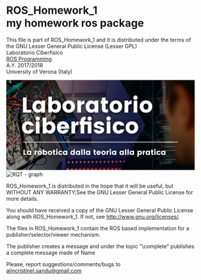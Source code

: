 # ROS_Homework_1 <br>my homework ros package

This file is part of ROS_Homework_1 and it is distributed under the terms of the
GNU Lesser General Public License (Lesser GPL)<br>
Laboratorio Ciberfisico<br>
[ROS Programming](https://github.com/CristianSandu/ROS_Homework_1.git)<br>
A.Y. 2017/2018<br>
University of Verona (Italy)

![laboratorio ciberfisico](images/cyberphysical-lab.jpg)
![RQT - graph](images/rqt_graph.jpg)


ROS_Homework_1 is distributed in the hope that it will be useful,
but WITHOUT ANY WARRANTY;See the
GNU Lesser General Public License for more details.

You should have received a copy of the GNU Lesser General Public License
along with ROS_Homework_1.  If not, see <http://www.gnu.org/licenses/>.

The files in ROS_Homework_1 contain the ROS based implementation for
a publisher/selector/viewer mechanism.

The publisher creates a message and under the topic "\complete"
publishes a complete message made of Name

 
Please, report suggestions/comments/bugs to<br>
alincristinel.sandu@gmail.com
